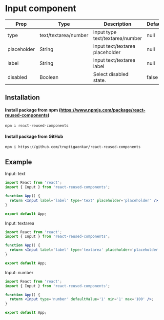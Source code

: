# Input component

| Prop        | Type                 | Description                     | Default |
| ----------- | -------------------- | ------------------------------- | ------- |
| type        | text/textarea/number | Input type text/textarea/number | null    |
| placeholder | String               | Input text/textarea placeholder | null    |
| label       | String               | Input text/textarea label       | null    |
| disabled    | Boolean              | Select disabled state.          | false   |

## Installation

#### Install package from npm (https://www.npmjs.com/package/react-reused-components)

```sh
npm i react-reused-components
```

#### Install package from GitHub

```sh
npm i https://github.com/truptigaonkar/react-reused-components
```

## Example

Input: text

```jsx
import React from 'react';
import { Input } from 'react-reused-components';

function App() {
  return <Input label='label' type='text' placeholder='placeholder' />;
}

export default App;
```

Input: textarea

```jsx
import React from 'react';
import { Input } from 'react-reused-components';

function App() {
  return <Input label='label' type='textarea' placeholder='placeholder' />;
}

export default App;
```

Input: number

```jsx
import React from 'react';
import { Input } from 'react-reused-components';

function App() {
  return <Input type='number' defaultValue='1' min='1' max='100' />;
}

export default App;
```

